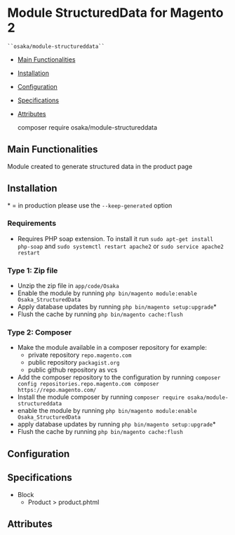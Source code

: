 # Module StructuredData for Magento 2

    ``osaka/module-structureddata``

 - [Main Functionalities](#markdown-header-main-functionalities)
 - [Installation](#markdown-header-installation)
 - [Configuration](#markdown-header-configuration)
 - [Specifications](#markdown-header-specifications)
 - [Attributes](#markdown-header-attributes)


    composer require osaka/module-structureddata

## Main Functionalities
Module created to generate structured data in the product page

## Installation
\* = in production please use the `--keep-generated` option

### Requirements

- Requires PHP soap extension. To install it run `sudo apt-get install php-soap`
  and `sudo systemctl restart apache2` or `sudo service apache2 restart`

### Type 1: Zip file

 - Unzip the zip file in `app/code/Osaka`
 - Enable the module by running `php bin/magento module:enable Osaka_StructuredData`
 - Apply database updates by running `php bin/magento setup:upgrade`\*
 - Flush the cache by running `php bin/magento cache:flush`

### Type 2: Composer

 - Make the module available in a composer repository for example:
    - private repository `repo.magento.com`
    - public repository `packagist.org`
    - public github repository as vcs
 - Add the composer repository to the configuration by running `composer config repositories.repo.magento.com composer https://repo.magento.com/`
 - Install the module composer by running `composer require osaka/module-structureddata`
 - enable the module by running `php bin/magento module:enable Osaka_StructuredData`
 - apply database updates by running `php bin/magento setup:upgrade`\*
 - Flush the cache by running `php bin/magento cache:flush`


## Configuration




## Specifications

 - Block
	- Product > product.phtml


## Attributes



